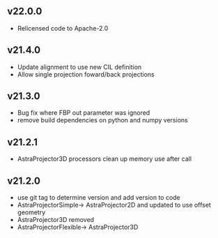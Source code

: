 ## v22.0.0
  - Relicensed code to Apache-2.0
## v21.4.0
  - Update alignment to use new CIL definition
  - Allow single projection foward/back projections
## v21.3.0
  - Bug fix where FBP out parameter was ignored
  - remove build dependencies on python and numpy versions
## v21.2.1
  - AstraProjector3D processors clean up memory use after call
## v21.2.0
  - use git tag to determine version and add version to code
  - AstraProjectorSimple-> AstraProjector2D and updated to use offset geometry
  - AstraProjector3D removed
  - AstraProjectorFlexible-> AstraProjector3D

